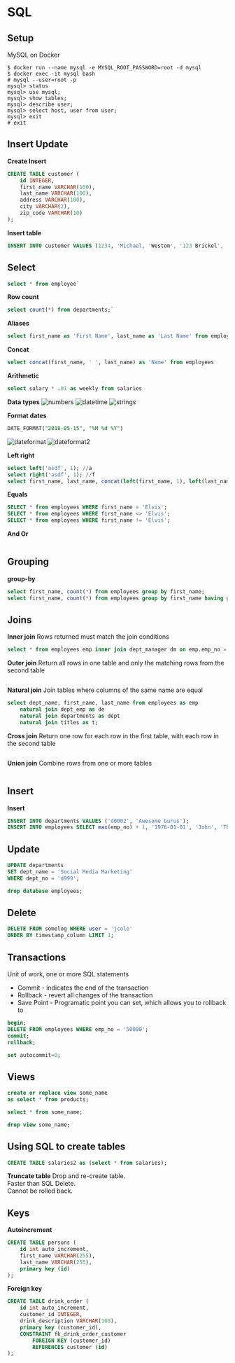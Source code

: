 # SQL

## Setup

MySQL on Docker

`$ docker run --name mysql -e MYSQL_ROOT_PASSWORD=root -d mysql`  
`$ docker exec -it mysql bash`  
`# mysql --user=root -p`  
`mysql> status`  
`mysql> use mysql;`  
`mysql> show tables;`  
`mysql> describe user;`  
`mysql> select host, user from user;`  
`mysql> exit`  
`# exit`  

## Insert Update

**Create Insert**
```sql
CREATE TABLE customer (
	id INTEGER,
	first_name VARCHAR(100),
	last_name VARCHAR(100),
	address VARCHAR(100),
	city VARCHAR(2),
	zip_code VARCHAR(10)
);
```

**Insert table**
```sql
INSERT INTO customer VALUES (1234, 'Michael, 'Westom', '123 Brickel', 'Miami', 'FL', '33135');
```

## Select
```sql
select * from employee`
```

**Row count**
```sql
select count(*) from departments;`
```

**Aliases**
```sql
select first_name as 'First Name', last_name as 'Last Name' from employees;
```

**Concat**
```sql
select concat(first_name, ' ', last_name) as 'Name' from employees
```

**Arithmetic**
```sql
select salary * .01 as weekly from salaries
```

**Data types**
![numbers](./img/numbers.png)
![datetime](./img/datetime.png)
![strings](./img/strings.png)

**Format dates**
```sql
DATE_FORMAT("2018-05-15", "%M %d %Y")
```
![dateformat](./img/dateformat.png)
![dateformat2](./img/dateformat2.png)

**Left right**
```sql
select left('asdf', 1); //a
select right('asdf', 1); //f
select first_name, last_name, concat(left(first_name, 1), left(last_name, 1)) as Initials from employees;
```

**Equals**
```sql
SELECT * from employees WHERE first_name = 'Elvis';
SELECT * from employees WHERE first_name <> 'Elvis';
SELECT * from employees WHERE first_name != 'Elvis';
```

**And Or**
```sql

```

## Grouping

**group-by**
```sql
select first_name, count(*) from employees group by first_name;
select first_name, count(*) from employees group by first_name having gender like 'M';
```

## Joins

**Inner join**
Rows returned must match the join conditions
```sql
select * from employees emp inner join dept_manager dm on emp.emp_no = dm.emp_no;
```

**Outer join**
Return all rows in one table and only the matching rows from the second table
```sql

```

**Natural join**
Join tables where columns of the same name are equal
```sql
select dept_name, first_name, last_name from employees as emp
	natural join dept_emp as de
    natural join departments as dept
    natural join titles as t;
```

**Cross join**
Return one row for each row in the first table, with each row in  the second table
```sql

```

**Union join**
Combine rows from one or more tables
```sql

```

## Insert

**Insert**
```sql
INSERT INTO departments VALUES ('d0002', 'Awesome Gurus');
INSERT INTO employees SELECT max(emp_no) + 1, '1976-01-01', 'John', 'Thompson', 'M', '2018-06-06' FROM employees;
```

## Update
```sql
UPDATE departments
SET dept_name = 'Social Media Marketing'
WHERE dept_no = 'd999';
```

```sql
drop database employees;
```

## Delete
```sql
DELETE FROM somelog WHERE user = 'jcole'
ORDER BY timestamp_column LIMIT 1;
```

## Transactions
Unit of work, one or more SQL statements  
- Commit - indicates the end of the transaction
- Rollback - revert all changes of the transaction
- Save Point - Programatic point you can set, which allows you to rollback to
```sql
begin;
DELETE FROM employees WHERE emp_no = '50000';
commit;
rollback;

set autocommit=0;
```

## Views
```sql
create or replace view some_name
as select * from products;

select * from some_name;

drop view some_name;
```

## Using SQL to create tables
```sql
CREATE TABLE salaries2 as (select * from salaries);
```

**Truncate table**
Drop and re-create table.  
Faster than SQL Delete.  
Cannot be rolled back.

## Keys
**Autoincrement**
```sql
CREATE TABLE persons (
	id int auto_increment,
	first_name VARCHAR(255),
	last_name VARCHAR(255),
	primary key (id)
);
```

**Foreign key**
```sql
CREATE TABLE drink_order (
	id int auto_increment,
	customer_id INTEGER,
	drink_description VARCHAR(100),
	primary key (customer_id),
	CONSTRAINT fk_drink_order_customer
		FOREIGN KEY (customer_id)
		REFERENCES customer (id)
);
```

